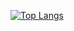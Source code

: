 [![Top Langs](https://github-readme-stats.vercel.app/api/top-langs/?Arisha75144anuraghazra)](https://github.com/anuraghazra/github-readme-stats)
